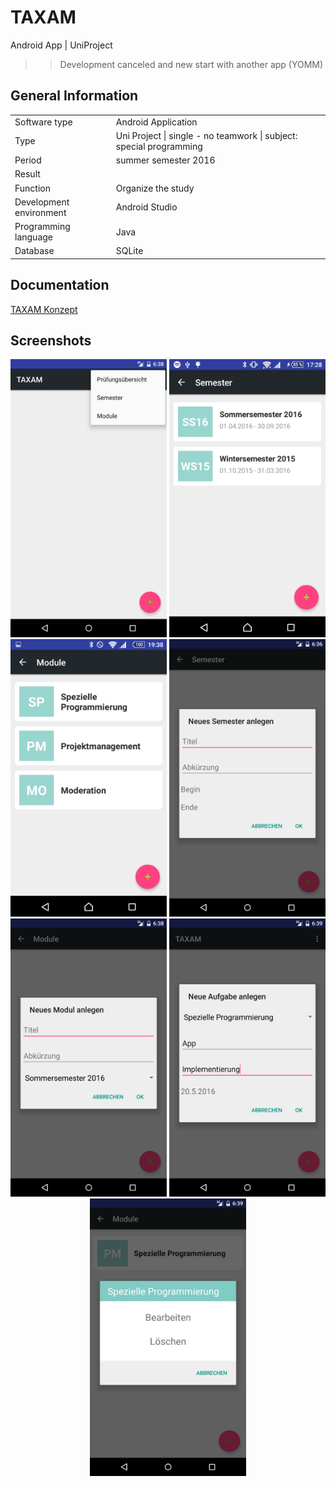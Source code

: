 # TAXAM
Android App | UniProject 
>> Development canceled and new start with another app (YOMM)

<h2><b>General Information</b></h2>

<p>
</p>
<table>
  <tr>
    <td>Software type</td>
    <td>Android Application</td>
  </tr>
  <tr>
    <td>Type</td>
    <td>Uni Project | single - no teamwork | subject: special programming</td>
   <tr>
    <td>Period</td>
    <td>summer semester 2016</td>
   <tr>
    <td>Result</td>
    <td> </td>
  </tr>
   <tr>
    <td>Function</td>
    <td>Organize the study</td>
  </tr>
  <tr>
    <td>Development environment</td>
    <td>Android Studio</td>
  </tr>
   <tr>
    <td>Programming language</td>
    <td>Java</td>
  </tr>
  <tr>
    <td>Database</td>
    <td>SQLite</td>
  </tr>
</table>

<h2><b>Documentation</b></h2>
<a href="https://github.com/carolingellner/TAXAM/blob/master/Konzept_1.0.pdf">TAXAM Konzept</a>


<h2><b>Screenshots</b></h2>
<p align="center">
  <img src="https://github.com/carolingellner/TAXAM/blob/master/Screenshot_20160519-203838.png" width="250" title="Startseite">
    <img src="https://github.com/carolingellner/TAXAM/blob/master/Screenshot_2016-05-17-17-28-16.png" width="250" title="Semesterübersicht">
  <img src="https://github.com/carolingellner/TAXAM/blob/master/Screenshot_2016-05-19-19-38-42.png" width="250" title="Modulübersicht">
  <img src="https://github.com/carolingellner/TAXAM/blob/master/Screenshot_20160519-203636.png" width="250" title="Neues Semester anlegen">
  <img src="https://github.com/carolingellner/TAXAM/blob/master/Screenshot_20160519-203844.png" width="250" title="Neues Modul anlegen">
  <img src="https://github.com/carolingellner/TAXAM/blob/master/Screenshot_20160519-203956.png" width="250" title="Neue Aufgabe anlegen">
  <img src="https://github.com/carolingellner/TAXAM/blob/master/Screenshot_20160519-203913.png" width="250" title="Modul bearbeiten">
  </p>

